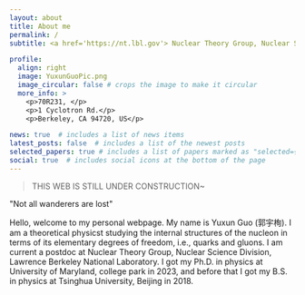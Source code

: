 ```yaml
---
layout: about
title: About me
permalink: /
subtitle: <a href='https://nt.lbl.gov'> Nuclear Theory Group, Nuclear Science Division, Lawrence Berkeley National Laboratory</a>

profile:
  align: right
  image: YuxunGuoPic.png
  image_circular: false # crops the image to make it circular
  more_info: >
    <p>70R231, </p>
    <p>1 Cyclotron Rd.</p>
    <p>Berkeley, CA 94720, US</p>

news: true  # includes a list of news items
latest_posts: false  # includes a list of the newest posts
selected_papers: true # includes a list of papers marked as "selected={true}"
social: true  # includes social icons at the bottom of the page
---
```


>THIS WEB IS STILL UNDER CONSTRUCTION~

"Not all wanderers are lost"

Hello, welcome to my personal webpage. My name is Yuxun Guo (郭宇栒). I am a theoretical physicst studying the internal structures of the nucleon in terms of its elementary degrees of freedom, i.e., quarks and gluons. I am current a postdoc at Nuclear Theory Group, Nuclear Science Division, Lawrence Berkeley National Laboratory. I got my Ph.D. in physics at University of Maryland, college park in 2023, and before that I got my B.S. in physics at Tsinghua University, Beijing in 2018.